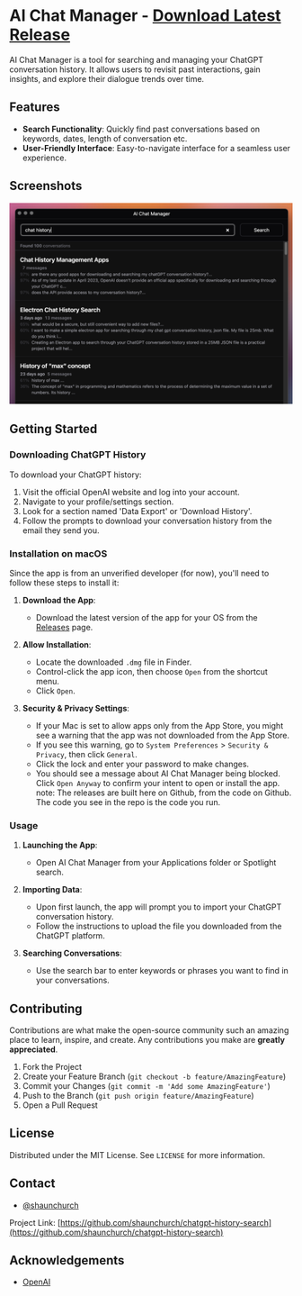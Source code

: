 # AI Chat Manager - [Download Latest Release](https://github.com/shaunchurch/chatgpt-history-search/releases)

AI Chat Manager is a tool for searching and managing your ChatGPT conversation history. It allows users to revisit past interactions, gain insights, and explore their dialogue trends over time.

## Features

- **Search Functionality**: Quickly find past conversations based on keywords, dates, length of conversation etc.
- **User-Friendly Interface**: Easy-to-navigate interface for a seamless user experience.

## Screenshots

![ChatGPT Chat History Search UI](https://github.com/shaunchurch/chatgpt-history-search/blob/main/screenshot.png?raw=true)

## Getting Started

### Downloading ChatGPT History

To download your ChatGPT history:

1. Visit the official OpenAI website and log into your account.
2. Navigate to your profile/settings section.
3. Look for a section named 'Data Export' or 'Download History'.
4. Follow the prompts to download your conversation history from the email they send you.

### Installation on macOS

Since the app is from an unverified developer (for now), you'll need to follow these steps to install it:

1. **Download the App**:

   - Download the latest version of the app for your OS from the [Releases](https://github.com/shaunchurch/chatgpt-history-search/releases) page.

2. **Allow Installation**:

   - Locate the downloaded `.dmg` file in Finder.
   - Control-click the app icon, then choose `Open` from the shortcut menu.
   - Click `Open`.

3. **Security & Privacy Settings**:
   - If your Mac is set to allow apps only from the App Store, you might see a warning that the app was not downloaded from the App Store.
   - If you see this warning, go to `System Preferences` > `Security & Privacy`, then click `General`.
   - Click the lock and enter your password to make changes.
   - You should see a message about AI Chat Manager being blocked. Click `Open Anyway` to confirm your intent to open or install the app.
     note: The releases are built here on Github, from the code on Github. The code you see in the repo is the code you run.

### Usage

1. **Launching the App**:
   - Open AI Chat Manager from your Applications folder or Spotlight search.
2. **Importing Data**:

   - Upon first launch, the app will prompt you to import your ChatGPT conversation history.
   - Follow the instructions to upload the file you downloaded from the ChatGPT platform.

3. **Searching Conversations**:
   - Use the search bar to enter keywords or phrases you want to find in your conversations.

## Contributing

Contributions are what make the open-source community such an amazing place to learn, inspire, and create. Any contributions you make are **greatly appreciated**.

1. Fork the Project
2. Create your Feature Branch (`git checkout -b feature/AmazingFeature`)
3. Commit your Changes (`git commit -m 'Add some AmazingFeature'`)
4. Push to the Branch (`git push origin feature/AmazingFeature`)
5. Open a Pull Request

## License

Distributed under the MIT License. See `LICENSE` for more information.

## Contact

- [@shaunchurch](https://x.com/shaunchurch)

Project Link: [https://github.com/shaunchurch/chatgpt-history-search](https://github.com/shaunchurch/chatgpt-history-search)

## Acknowledgements

- [OpenAI](https://openai.com/)
